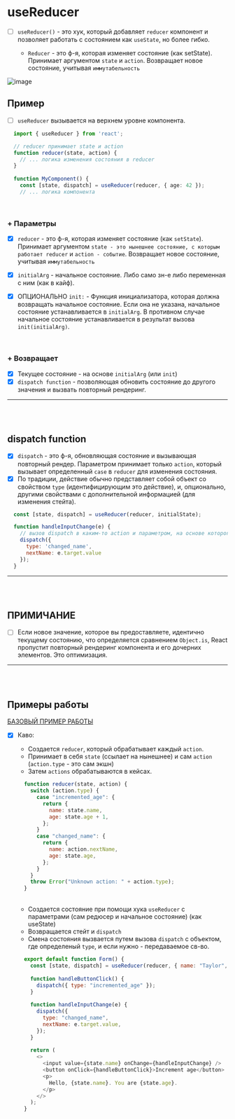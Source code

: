 # useReducer

- [ ] `useReducer()` - это хук, который добавляет `reducer` компонент и позволяет работать с состоянием как `useState`, но более гибко.

  + `Reducer` - это ф-я, которая изменяет состояние (как setState). Принимает аргументом `state` и `action`. Возвращает новое состояние, учитывая `иммутабельность`

![image](https://github.com/acidshotgun/react-hooks-new/assets/117285472/269afcf8-5c41-488b-bebe-d5ccb61a0a4e)


<h2>Пример</h2>

- [ ] `useReducer` вызывается на верхнем уровне компонента.

```typescript
  import { useReducer } from 'react';

  // reducer принимает state и action
  function reducer(state, action) {
    // ... логика изменения состояния в reducer
  }
  
  function MyComponent() {
    const [state, dispatch] = useReducer(reducer, { age: 42 });
    // ... логика компонента
```

<br>

<h3>+ Параметры</h3>

- [x] `reducer` - это ф-я, которая изменяет состояние (как `setState`). Принимает аргументом `state - это нынешнее состояние, с которым работает reducer` и `action - событие`. Возвращает новое состояние, учитывая `иммутабельность`

- [x] `initialArg` - начальное состояние. Либо само зн-е либо переменная с ним (как в кайф).
- [x] ОПЦИОНАЛЬНО `init:` - Функция инициализатора, которая должна возвращать начальное состояние. Если она не указана, начальное состояние устанавливается в `initialArg`. В противном случае начальное состояние устанавливается в результат вызова `init(initialArg)`.

<br>

<h3>+ Возвращает</h3>

- [x] Текущее состояние - на основе `initialArg` (или `init`)
- [x] `dispatch function` - позволяющая обновить состояние до другого значения и вызвать повторный рендеринг.

<hr>
<br>
<br>

<h2>dispatch function </h2>

- [x] `dispatch` - это ф-я, обновляющая состояние и вызывающая повторный рендер. Параметром принимает только `action`, который вызывает определенный `case` в `reducer` для изменения состояния.
- [x]  По традиции, действие обычно представляет собой объект со свойством `type` (идентифицирующим это действие), и, опционально, другими свойствами с дополнительной информацией (для изменения стейта).

```javascript
  const [state, dispatch] = useReducer(reducer, initialState);

  function handleInputChange(e) {
    // вызов dispatch в каким-то action и параметром, на основе которого будет меняться стейт
    dispatch({
      type: 'changed_name',
      nextName: e.target.value
    }); 
  }
```

<hr>
<br>
<br>

<h2>ПРИМИЧАНИЕ </h2>

- [ ] Если новое значение, которое вы предоставляете, идентично текущему состоянию, что определяется сравнением `Object.is`, React пропустит повторный рендеринг компонента и его дочерних элементов. Это оптимизация.

<hr>
<br>
<br>

<h2>Примеры работы </h2>

[БАЗОВЫЙ ПРИМЕР РАБОТЫ](https://codesandbox.io/p/sandbox/react-dev-forked-s9rrhz?file=%2Fsrc%2FApp.js%3A10%2C9)

- [x] Каво:

  + Создается `reducer`, который обрабатывает каждый `action`.
  + Принимает в себя `state` (ссылает на нынешнее) и сам `action` (`action.type` - это сам экшн)
  + Затем `actions` обрабатываются в кейсах.
     
  ```javascript
    function reducer(state, action) {
      switch (action.type) {
        case "incremented_age": {
          return {
            name: state.name,
            age: state.age + 1,
          };
        }
        case "changed_name": {
          return {
            name: action.nextName,
            age: state.age,
          };
        }
      }
      throw Error("Unknown action: " + action.type);
    }
  ```

  <br>

  + Создается состояние при помощи хука `useReducer` с параметрами (сам редюсер и начальное состояние) (как useState)
  + Возвращается стейт и `dispatch`
  + Смена состояния вызвается путем вызова `dispatch` с объектом, где определеный `type`, и если нужно - передаваемое св-во.

  ```javascript
    export default function Form() {
      const [state, dispatch] = useReducer(reducer, { name: "Taylor", age: 42 });
    
      function handleButtonClick() {
        dispatch({ type: "incremented_age" });
      }
    
      function handleInputChange(e) {
        dispatch({
          type: "changed_name",
          nextName: e.target.value,
        });
      }
    
      return (
        <>
          <input value={state.name} onChange={handleInputChange} />
          <button onClick={handleButtonClick}>Increment age</button>
          <p>
            Hello, {state.name}. You are {state.age}.
          </p>
        </>
      );
    }
  ```
